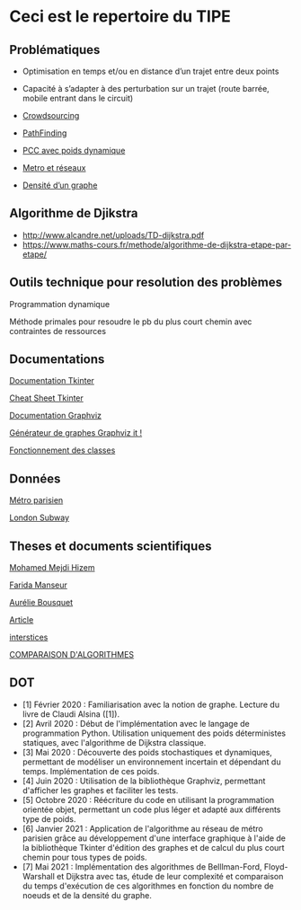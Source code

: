 # Ceci est le repertoire du TIPE

## Problématiques

- Optimisation en temps et/ou en distance d’un trajet entre deux points
- Capacité à s’adapter à des perturbation sur un trajet (route barrée, mobile entrant dans le circuit)

- [Crowdsourcing](https://fr.wikipedia.org/wiki/Production_participative)
- [PathFinding](https://fr.wikipedia.org/wiki/Recherche_de_chemin)
- [PCC avec poids dynamique](https://fr.wikipedia.org/wiki/Probl%C3%A8me_de_plus_court_chemin#Plus_court_chemin_pour_des_poids_dynamiques)
- [Metro et réseaux](https://images.math.cnrs.fr/+Plans-de-metro-et-reseaux+?lang=fr)
- [Densité d’un graphe](https://fr.wikipedia.org/wiki/Densit%C3%A9_d%27un_graphe)

## Algorithme de Djikstra

- <http://www.alcandre.net/uploads/TD-dijkstra.pdf>
- <https://www.maths-cours.fr/methode/algorithme-de-dijkstra-etape-par-etape/>

## Outils technique pour resolution des problèmes

Programmation dynamique

Méthode primales pour resoudre le pb du plus court chemin avec contraintes de ressources

## Documentations

[Documentation Tkinter](http://tkinter.fdex.eu/doc/bw.html)

[Cheat Sheet Tkinter](https://python.doctor/page-tkinter-interface-graphique-python-tutoriel)

[Documentation Graphviz](https://graphviz.readthedocs.io/en/stable/manual.html)

[Générateur de graphes Graphviz it !](http://graphviz.it/#/gallery/abstract.gv)

[Fonctionnement des classes](https://docs.python.org/fr/3/tutorial/classes.html)

## Données

[Métro parisien](https://github.com/pgrimaud/horaires-ratp-api)

[London Subway](https://gist.github.com/paulcuth/1111303)

## Theses et documents scientifiques

[Mohamed Mejdi Hizem](https://tel.archives-ouvertes.fr/tel-00344958/document)

[Farida Manseur](https://tel.archives-ouvertes.fr/tel-01760491/document)

[Aurélie Bousquet](https://tel.archives-ouvertes.fr/tel-00563197/document)

[Article](http://www.numdam.org/article/RO_1983__17_4_357_0.pdf)

[interstices](https://interstices.info/le-plus-court-chemin/)

[COMPARAISON D'ALGORITHMES](http://www.numdam.org/article/RO_1996__30_4_333_0.pdf)

## DOT
- [1] Février 2020 : Familiarisation avec la notion de graphe. Lecture du livre de Claudi Alsina
([1]).
- [2] Avril 2020 : Début de l'implémentation avec le langage de programmation Python. Utilisation
uniquement des poids déterministes statiques, avec l'algorithme de Dijkstra classique.
- [3] Mai 2020 : Découverte des poids stochastiques et dynamiques, permettant de modéliser un
environnement incertain et dépendant du temps. Implémentation de ces poids.
- [4] Juin 2020 : Utilisation de la bibliothèque Graphviz, permettant d'afficher les graphes et faciliter
les tests.
- [5] Octobre 2020 : Réécriture du code en utilisant la programmation orientée objet, permettant un
code plus léger et adapté aux différents type de poids.
- [6] Janvier 2021 : Application de l'algorithme au réseau de métro parisien grâce au développement d'une interface graphique à l'aide de la bibliothèque Tkinter
d'édition des graphes et de calcul du plus court chemin pour tous types de poids.
- [7] Mai 2021 : Implémentation des algorithmes de Belllman-Ford, Floyd-Warshall et Dijkstra avec
tas, étude de leur complexité et comparaison du temps d'exécution de ces algorithmes en fonction
du nombre de noeuds et de la densité du graphe.
